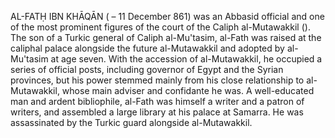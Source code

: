 AL-FATḤ IBN KHĀQĀN ( – 11 December 861) was an Abbasid official and one of the most prominent figures of the court of the Caliph al-Mutawakkil (). The son of a Turkic general of Caliph al-Mu'tasim, al-Fath was raised at the caliphal palace alongside the future al-Mutawakkil and adopted by al-Mu'tasim at age seven. With the accession of al-Mutawakkil, he occupied a series of official posts, including governor of Egypt and the Syrian provinces, but his power stemmed mainly from his close relationship to al-Mutawakkil, whose main adviser and confidante he was. A well-educated man and ardent bibliophile, al-Fath was himself a writer and a patron of writers, and assembled a large library at his palace at Samarra. He was assassinated by the Turkic guard alongside al-Mutawakkil.

